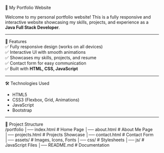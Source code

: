 🌟 My Portfolio Website  

Welcome to my personal portfolio website! This is a fully responsive and interactive website showcasing my skills, projects, and experience as a **Java Full Stack Developer**.  


---

📌 Features  
✅ Fully responsive design (works on all devices)  
✅ Interactive UI with smooth animations  
✅ Showcases my skills, projects, and resume  
✅ Contact form for easy communication  
✅ Built with **HTML, CSS, JavaScript**  

---

🛠️ Technologies Used  
- HTML5  
- CSS3 (Flexbox, Grid, Animations)  
- JavaScript  
- Bootstrap 

---

📂 Project Structure  
/portfolio │── index.html # Home Page
│── about.html # About Me Page
│── projects.html # Projects Showcase
│── contact.html # Contact Form
│── assets/ # Images, Icons, Fonts
│── css/ # Stylesheets
│── js/ # JavaScript Files
│── README.md # Documentation
